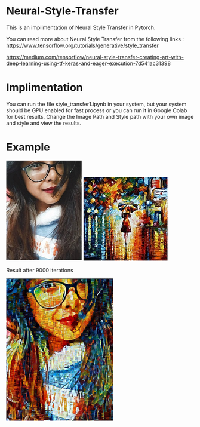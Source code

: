 # Neural-Style-Transfer


This is an implimentation of Neural Style Transfer in Pytorch. 

You can read more about Neural Style Transfer from the following links :
https://www.tensorflow.org/tutorials/generative/style_transfer

https://medium.com/tensorflow/neural-style-transfer-creating-art-with-deep-learning-using-tf-keras-and-eager-execution-7d541ac31398


# Implimentation
You can run the file style_transfer1.ipynb in your system, but your system should be GPU enabled for fast process or you can run it in Google Colab for best results.
Change the Image Path and Style path with your own image and style and view the results.

# Example

![](ssd.jpg)   ![](style.jpg)

Result after 9000 iterations 

![](srs.png)


